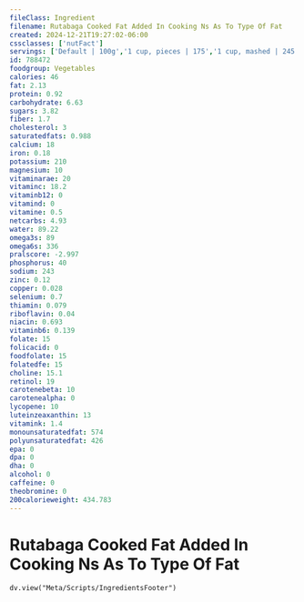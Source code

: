 ```yaml
---
fileClass: Ingredient
filename: Rutabaga Cooked Fat Added In Cooking Ns As To Type Of Fat
created: 2024-12-21T19:27:02-06:00
cssclasses: ['nutFact']
servings: ['Default | 100g','1 cup, pieces | 175','1 cup, mashed | 245','1 small | 184','1 medium | 370','1 large | 739','1 cup, nfs | 175']
id: 788472
foodgroup: Vegetables
calories: 46
fat: 2.13
protein: 0.92
carbohydrate: 6.63
sugars: 3.82
fiber: 1.7
cholesterol: 3
saturatedfats: 0.988
calcium: 18
iron: 0.18
potassium: 210
magnesium: 10
vitaminarae: 20
vitaminc: 18.2
vitaminb12: 0
vitamind: 0
vitamine: 0.5
netcarbs: 4.93
water: 89.22
omega3s: 89
omega6s: 336
pralscore: -2.997
phosphorus: 40
sodium: 243
zinc: 0.12
copper: 0.028
selenium: 0.7
thiamin: 0.079
riboflavin: 0.04
niacin: 0.693
vitaminb6: 0.139
folate: 15
folicacid: 0
foodfolate: 15
folatedfe: 15
choline: 15.1
retinol: 19
carotenebeta: 10
carotenealpha: 0
lycopene: 10
luteinzeaxanthin: 13
vitamink: 1.4
monounsaturatedfat: 574
polyunsaturatedfat: 426
epa: 0
dpa: 0
dha: 0
alcohol: 0
caffeine: 0
theobromine: 0
200calorieweight: 434.783
---
```


# Rutabaga Cooked Fat Added In Cooking Ns As To Type Of Fat

```dataviewjs
dv.view("Meta/Scripts/IngredientsFooter")
```